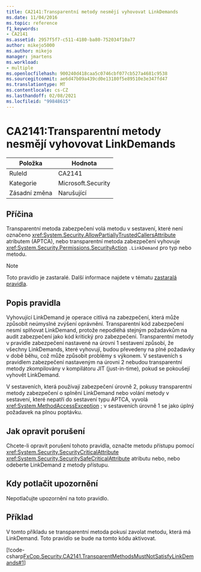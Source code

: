 ```yaml
---
title: CA2141:Transparentní metody nesmějí vyhovovat LinkDemands
ms.date: 11/04/2016
ms.topic: reference
f1_keywords:
- CA2141
ms.assetid: 2957f5f7-c511-4180-ba80-752034f10a77
author: mikejo5000
ms.author: mikejo
manager: jmartens
ms.workload:
- multiple
ms.openlocfilehash: 900240d418caa5c0746cbf077cb527a4681c9538
ms.sourcegitcommit: ae6d47b09a439cd0e13180f5e89510e3e347fd47
ms.translationtype: MT
ms.contentlocale: cs-CZ
ms.lasthandoff: 02/08/2021
ms.locfileid: "99848615"
---
```

# <a name="ca2141transparent-methods-must-not-satisfy-linkdemands"></a>CA2141:Transparentní metody nesmějí vyhovovat LinkDemands

|Položka|Hodnota|
|-|-|
|RuleId|CA2141|
|Kategorie|Microsoft.Security|
|Zásadní změna|Narušující|

## <a name="cause"></a>Příčina
Transparentní metoda zabezpečení volá metodu v sestavení, které není označeno <xref:System.Security.AllowPartiallyTrustedCallersAttribute> atributem (APTCA), nebo transparentní metoda zabezpečení vyhovuje <xref:System.Security.Permissions.SecurityAction> `.LinkDemand` pro typ nebo metodu.

> [!NOTE]
> Toto pravidlo je zastaralé. Další informace najdete v tématu [zastaralá pravidla](fxcop-unported-deprecated-rules.md).

## <a name="rule-description"></a>Popis pravidla
Vyhovující LinkDemand je operace citlivá na zabezpečení, která může způsobit neúmyslné zvýšení oprávnění. Transparentní kód zabezpečení nesmí splňovat LinkDemand, protože nepodléhá stejným požadavkům na audit zabezpečení jako kód kritický pro zabezpečení. Transparentní metody v pravidle zabezpečení nastavené na úrovni 1 sestavení způsobí, že všechny LinkDemands, které vyhovují, budou převedeny na plné požadavky v době běhu, což může způsobit problémy s výkonem. V sestaveních s pravidlem zabezpečení nastaveným na úrovni 2 nebudou transparentní metody zkompilovány v kompilátoru JIT (just-in-time), pokud se pokoušejí vyhovět LinkDemand.

V sestaveních, která používají zabezpečení úrovně 2, pokusy transparentní metody zabezpečení o splnění LinkDemand nebo volání metody v sestavení, které nepatří do sestavení typu APTCA, vyvolá <xref:System.MethodAccessException> ; v sestaveních úrovně 1 se jako úplný požadavek na plnou poptávku.

## <a name="how-to-fix-violations"></a>Jak opravit porušení
Chcete-li opravit porušení tohoto pravidla, označte metodu přístupu pomocí <xref:System.Security.SecurityCriticalAttribute> <xref:System.Security.SecuritySafeCriticalAttribute> atributu nebo, nebo odeberte LinkDemand z metody přístupu.

## <a name="when-to-suppress-warnings"></a>Kdy potlačit upozornění
Nepotlačujte upozornění na toto pravidlo.

## <a name="example"></a>Příklad
V tomto příkladu se transparentní metoda pokusí zavolat metodu, která má LinkDemand. Toto pravidlo se bude na tomto kódu aktivovat.

[!code-csharp[FxCop.Security.CA2141.TransparentMethodsMustNotSatisfyLinkDemands#1](../code-quality/codesnippet/CSharp/ca2141-transparent-methods-must-not-satisfy-linkdemands_1.cs)]
